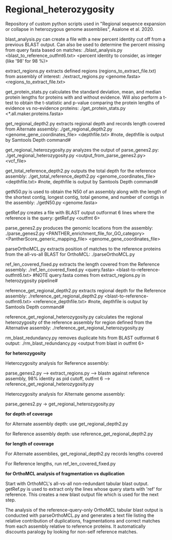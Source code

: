 # Regional_heterozygosity
Repository of custom python scripts used in "Regional sequence expansion or collapse in heterozygous genome assemblies", Asalone et al. 2020.

blast_analysis.py can create a file with a new percent identity cut off from a previous BLAST output. Can also be used to determine the percent missing from query fasta based on matches:
./blast_analysis.py <query fasta> <blast_to_reference_outfmt6.txt> <percent identity to consider, as integer (like '98' for 98 %)>


extract_regions.py extracts defined regions (regions_to_extract_file.txt) from assembly of interest:
./extract_regions.py <genome.fasta> <regions_to_extract_file.txt>


get_protein_stats.py calculates the standard deviation, mean, and median protein lengths for proteins with and without evidence. Will also perform a t-test to obtain the t-statistic and p-value comparing the protein lengths of evidence vs no-evidence proteins:
./get_protein_stats.py <*.all.maker.proteins.fasta> <output file prefix>


get_regional_depth2.py extracts regional depth and records length covered from Alternate assembly:
./get_regional_depth2.py <genome_gene_coordinates_file> <depthfile.txt>
#note, depthfile is output by Samtools Depth command#


get_regional_heterozygosity.py analyzes the output of parse_genes2.py:
./get_regional_heterozygosity.py <output_from_parse_genes2.py> <vcf_file>


get_total_reference_depth2.py outputs the total depth for the reference assembly:
./get_total_reference_depth2.py <genome_coordinates_file> <depthfile.txt>
#note, depthfile is output by Samtools Depth command#


getN50.py is used to obtain the N50 of an assembly along with the length of the shortest contig, longest contig, total genome, and number of contigs in the assembly:
./getN50.py <genome.fasta>


getRef.py creates a file with BLAST output outformat 6 lines where the reference is the query: 
getRef.py <outfmt 6> 


parse_genes2.py produces the genomic locations from the assembly:
./parse_genes2.py <PANTHER_enrichment_file_for_GO_category> <PantherScore_generic_mapping_file> <genome_gene_coordinates_file>


parseOrthoMCL.py extracts position of matches to the reference proteins from the all-vs-all BLAST for OrthoMCL:
./parseOrthoMCL.py <output from getRef.py>


ref_len_covered_fixed.py extracts the length covered from the Reference assembly: 
./ref_len_covered_fixed.py <query.fasta> <blast-to-reference-outfmt6.txt> 
 #NOTE query.fasta comes from extract_regions.py in heterozygosity pipeline#


reference_get_regional_depth2.py extracts regional depth for the Reference assembly:
./reference_get_regional_depth2.py <blast-to-reference-outfmt6.txt> <reference_depthfile.txt>
#note, depthfile is output by Samtools Depth command#


reference_get_regional_heterozygosity.py calculates the regional heterozygosity of the reference assembly for region defined from the Alternative assembly:
./reference_get_regional_heterozygosity.py <outfmt6 from blast of subject assembly to omega> <vcf>


rm_blast_redundancy.py removes duplicate hits from BLAST outformat 6 output:
./rm_blast_redundancy.py <output from blast in outfmt 6>



****for heterozygosity****

Heterozygosity analysis for Reference assembly:

parse_genes2.py —> extract_regions.py —> blastn against reference assembly, 98% identity as pid cutoff, outfmt 6 —> reference_get_regional_heterozygosity.py


Heterozygosity analysis for Alternate genome assembly:

parse_genes2.py -> get_regional_heterozygosity.py



****for depth of coverage****

for Alternate assembly depth: use get_regional_depth2.py 

for Reference assembly depth: use reference_get_regional_depth2.py 



****for length of coverage****

For Alternate assemblies, get_regional_depth2.py records lengths covered

For Reference lengths, run ref_len_covered_fixed.py 

****for OrthoMCL analysis of fragmentation vs duplication****

Start with OrthoMCL's all-vs-all non-redundant tabular blast output. getRef.py is used to extract only the lines whose query starts with 'ref' for reference. This creates a new blast output file which is used for the next step.

The analysis of the reference-query-only OrthoMCL tabular blast output is conducted with parseOrthoMCL.py <reference-only-blast-output> and generates a text file listing the relative contribution of duplications, fragmentations and correct matches from each assembly relative to reference proteins. It automatically discounts paralogy by looking for non-self reference matches.




